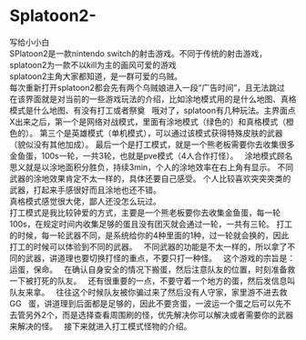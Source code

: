 # Splatoon2-
写给小小白  
SPlatoon2是一款nintendo switch的射击游戏。不同于传统的射击游戏，splatoon2为一款不以kill为主的画风可爱的游戏    
splatoon2主角大家都知道，是一群可爱的乌贼。    
每次重新打开splatoon2都会先有两个乌贼娘进入一段“广告时间”，且无法跳过    
在该界面就是对当前的一些游戏玩法的介绍，比如涂地模式用的是什么地图、真格模式是什么地图、有没有打工或者祭奠  
哦对了，splatoon有几种玩法。主界面点X出来之后，第一个是网络对战模式，里面有涂地模式（绿色的）和真格模式（橙色的）。
第三个是英雄模式（单机模式），可以通过该模式获得特殊皮肤的武器（貌似没有其他加成）。
最后一个是打工模式，就是一个熊老板需要你去收集很多金鱼蛋，100s一轮，一共3轮，也就是pve模式（4人合作打怪）。  
涂地模式顾名思义就是以涂地面积分胜负，持续3min，个人的涂地效率在右上角有显示。
不同武器的涂地效果肯定不太一样的，具体还要自己感受。
个人比较喜欢突突突类的武器，打起来手感很好而且涂地也还不错。  
真格模式感觉很大佬，鄙人还没怎么玩过。  
打工模式是我比较钟爱的方式，主要是一个熊老板要你去收集金鱼蛋，每一轮100s，在规定时间内收集足够的蛋且没有团灭就会通过一轮，一共有三轮。
打工的时候，每一轮武器不同，是系统给你的4种里面的1种，过一轮就会换的，因此打工的时候可以体验到不同的武器。  
不同武器的功能是不太一样的，所以拿了不同的武器，讲道理也要切换打怪的重点，不要只打一种怪。  
这个游戏的宗旨是：运蛋，保命。  
在确认自身安全的情况下搬蛋，然后注意队友的位置，时刻准备救一下被打死的队友。  
还有很重要的一点，不要守着一个地方的蛋，然后发信息叫队友来拿。  
往往这个时候队友被你骗过来了然后没有人守家，家里游不进去救GG  
蛋，讲道理到后面都是足够的，因此不要贪蛋，一波运一个蛋之后可以先不去管另外2个，而是选择查看周围刷的怪，优先解决你可以解决或者需要你的武器来解决的怪。  
接下来就进入打工模式怪物的介绍。  
